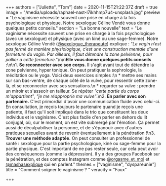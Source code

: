 +++
authors = ["Juliette", "Tom"]
date = 2020-11-15T21:22:37Z
draft = true
image = "/media/uploads/raphael-nast-l7ikhhmp7u4-unsplash.jpg"
preview = "Le vaginisme nécessite souvent une prise en charge à la fois psychologique et physique. Notre sexologue Céline Vendé vous donne quelques petits conseils."
section = "La bonne nouvelle"
text = "Le vaginisme nécessite souvent une prise en charge à la fois psychologique (avec un sexologue) et physique (avec un kiné ou une sage-femme). Notre sexologue Céline Vendé ([@sexologue_therapeute](https://www.instagram.com/sexologue_therapeute)) explique : _\"Le vagin n’est pas fermé de manière physiologique, c’est une construction mentale d’une fermeture du vagin. Par ailleurs, il faut détendre la zone pelvienne, pour pallier à cette fermeture.\"_\n\n**Elle vous donne quelques petits conseils :**\n\n1. **Se reconnecter avec son corps.** Il s'agit avant tout de détendre la zone pelvienne, hyper tonique. On peut pratiquer la sophrologie, la méditation ou le yoga. Voici deux exercices simples :\n   * mettre ses mains sur son bas-ventre, de chaque côté de la vulve, pour ressentir cette zone-là, et se reconnecter avec ses sensations.\n   * regarder sa vulve : prendre un miroir et s'asseoir en tailleur. Se répéter _\"cette partie du corps m'appartient\"_, _\"je me réapproprie ma vulve\"_.\n2. **En parler avec son partenaire.** C'est primordial d'avoir une communication fluide avec celui-ci. En consultation, je reçois toujours le partenaire quand je reçois une patiente, il faut qu'il soit impliqué dans le trio que constituent les deux individus et le vaginisme. C'est plus facile d'en parler en dehors du lit conjugal, où, sur le moment, on est vite submergé par l'émotion. Ça permet aussi de déculpabiliser la personne, et de s'épanouir avec d'autres pratiques sexuelles avant de revenir éventuellement à la pénétration !\n3. **Trouver une méthode adaptée.** On peut consulter un professionnel de santé : sexologue pour la partie psychologique, kiné ou sage-femme pour la partie physique. C'est important de ne pas rester seule, car cela peut avoir des conséquences (comme la dépression). Il y a des groupes Facebook sur la pénétration, et des comptes Instagram comme [@orgasme_et_moi](https://www.instagram.com/orgasme_et_moi/) et [@mashasexplique](https://www.instagram.com/mashasexplique/) qui en parlent."
themes = ["vaginisme", "dyspareunie"]
title = "Comment soigner le vaginisme ? "
veracity = "Faux"

+++
